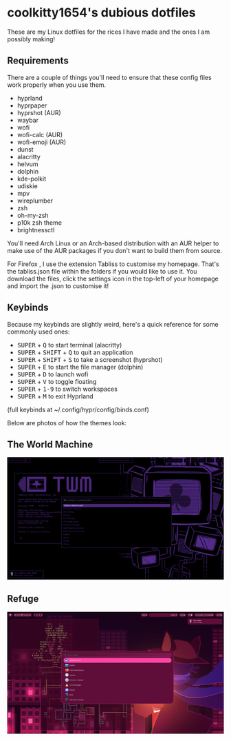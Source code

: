 # coolkitty1654's dubious dotfiles
These are my Linux dotfiles for the rices I have made and the ones I am possibly making!

## Requirements

There are a couple of things you'll need to ensure that these config files work properly when you use them.

- hyprland
- hyprpaper
- hyprshot (AUR)
- waybar
- wofi
- wofi-calc (AUR)
- wofi-emoji (AUR)
- dunst
- alacritty
- helvum
- dolphin 
- kde-polkit
- udiskie
- mpv
- wireplumber
- zsh
- oh-my-zsh
- p10k zsh theme
- brightnessctl

You'll need Arch Linux or an Arch-based distribution with an AUR helper to make use of the AUR packages if you don't want to build them from source.

For Firefox , I use the extension Tabliss to customise my homepage. That's the tabliss.json file within the folders if you would like to use it. You download the files, click the settings icon in the top-left of your homepage and import the .json to customise it!

## Keybinds

Because my keybinds are slightly weird, here's a quick reference for some commonly used ones:

- <kbd>SUPER</kbd> + <kbd>Q</kbd> to start terminal (alacritty)
- <kbd>SUPER</kbd> + <kbd>SHIFT</kbd> + <kbd>Q</kbd> to quit an application
- <kbd>SUPER</kbd> + <kbd>SHIFT</kbd> + <kbd>S</kbd> to take a screenshot (hyprshot)
- <kbd>SUPER</kbd> + <kbd>E</kbd> to start the file manager (dolphin)
- <kbd>SUPER</kbd></kbd> + <kbd>D</kbd> to launch wofi
- <kbd>SUPER</kbd> + <kbd>V</kbd> to toggle floating
- <kbd>SUPER</kbd> + <kbd>1-9</kbd> to switch workspaces
- <kbd>SUPER</kbd> + <kbd>M</kbd> to exit Hyprland

(full keybinds at ~/.config/hypr/config/binds.conf)

Below are photos of how the themes look:

## The World Machine

![Image](https://github.com/coolkitty1654/linuxdotfiles/blob/4d840c4d8154cb96ed070d5e791e137b02843459/Pictures/twm.png)

## Refuge

![Image](https://github.com/coolkitty1654/linuxdotfiles/blob/4d840c4d8154cb96ed070d5e791e137b02843459/Pictures/refuge.png)
